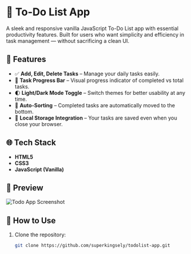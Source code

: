 # 📝 To-Do List App

A sleek and responsive vanilla JavaScript To-Do List app with essential productivity features. Built for users who want simplicity and efficiency in task management — without sacrificing a clean UI.

## 🚀 Features

- ✅ **Add, Edit, Delete Tasks** – Manage your daily tasks easily.
- 🎯 **Task Progress Bar** – Visual progress indicator of completed vs total tasks.
- 🌓 **Light/Dark Mode Toggle** – Switch themes for better usability at any time.
- 🔄 **Auto-Sorting** – Completed tasks are automatically moved to the bottom.
- 💾 **Local Storage Integration** – Your tasks are saved even when you close your browser.

## 🌐 Tech Stack

- **HTML5**
- **CSS3**
- **JavaScript (Vanilla)**

## 📸 Preview

![Todo App Screenshot](screenshot.png) <!-- Replace with your actual screenshot -->

## 📂 How to Use

1. Clone the repository:
   ```bash
   git clone https://github.com/superkingsely/todolist-app.git
